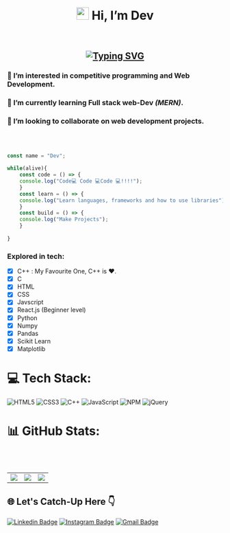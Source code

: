 <h1 align="center"> <img src="https://github.com/TheDudeThatCode/TheDudeThatCode/blob/master/Assets/Hi.gif" width="29"> Hi, I’m Dev </h1><br>

<h2 align="center">
<a href="https://git.io/typing-svg"><img src="https://readme-typing-svg.demolab.com?font=Fira+Code&pause=1000&color=56F770&center=true&width=435&lines=A+Programmer+from+India+🇮🇳" alt="Typing SVG" /></a>
</h2>

### 👀 I’m interested in **competitive programming** and Web Development. <br>
### 🌱 I’m currently learning **Full stack web-Dev** *(MERN)*. <br>
### 💞️ I’m looking to collaborate on web development projects. <br>
<br><br>

```js
const name = "Dev";

while(alive){
    const code = () => {
    console.log("Code💻 Code 💻Code 💻!!!!");
    }
    const learn = () => {
    console.log("Learn languages, frameworks and how to use libraries");
    }
    const build = () => {
    console.log("Make Projects");
    }
    
}
```
<!-- ![Web-dev coding](https://www.renderinfotech.com/assets/image/web-development.gif)-->

 ### Explored in tech:
 - [x] C++ : My Favourite One, C++ is ❤️.
 - [x] C 
 - [x] HTML
 - [x] CSS
 - [x] Javscript
 - [x] React.js (Beginner level)
 - [x] Python
 - [x] Numpy
 - [x] Pandas
 - [x] Scikit Learn
 - [x] Matplotlib
# 💻 Tech Stack:
![HTML5](https://img.shields.io/badge/html5-%23E34F26.svg?style=for-the-badge&logo=html5&logoColor=white) ![CSS3](https://img.shields.io/badge/css3-%231572B6.svg?style=for-the-badge&logo=css3&logoColor=white) ![C++](https://img.shields.io/badge/c++-%2300599C.svg?style=for-the-badge&logo=c%2B%2B&logoColor=white) ![JavaScript](https://img.shields.io/badge/javascript-%23323330.svg?style=for-the-badge&logo=javascript&logoColor=%23F7DF1E) ![NPM](https://img.shields.io/badge/NPM-%23000000.svg?style=for-the-badge&logo=npm&logoColor=white) ![jQuery](https://img.shields.io/badge/jquery-%230769AD.svg?style=for-the-badge&logo=jquery&logoColor=white) 
# 📊 GitHub Stats:

<div align="center">
  <table>
    <tr>
      <td><img src="https://github-readme-stats.vercel.app/api?username=Devvarshney11&theme=vue-dark&hide_border=false&include_all_commits=false&count_private=false"></td>         <br/>
      <td><img src="https://github-readme-streak-stats.herokuapp.com/?user=Devvarshney11&theme=vue-dark&hide_border=false"></td><br/>
      <td><img src="https://github-readme-stats.vercel.app/api/top-langs/?username=Devvarshney11&theme=vue-dark&hide_border=false&include_all_commits=false&count_private=false&layout=compact"></td>
    </tr>
  </table>
</div>

## 🌐 Let's Catch-Up Here 👇
[![Linkedin Badge](https://img.shields.io/badge/-Dev%20Varshney-blue?style=flat-square&logo=Linkedin&logoColor=white&link=https:https://www.linkedin.com/in/varshneydev27)](https://www.linkedin.com/in/varshneydev27)
[![Instagram Badge](https://img.shields.io/badge/-Dev%20Varshney-purple?style=flat-square&logo=instagram&logoColor=white&link=https://www.instagram.com/devvarshney11/)](https://www.instagram.com/devvarshney11/)
[![Gmail Badge](https://img.shields.io/badge/-Devvarshney11@gmail.com-c14438?style=flat-square&logo=Gmail&logoColor=white&link=mailto:Devvarshney11@gmail.com)](mailto:Devvarshney11@gmail.com)
